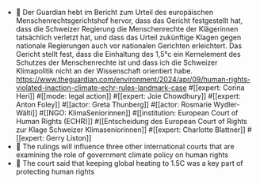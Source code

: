 - 📝 Der Guardian hebt im Bericht zum Urteil des europäischen Menschenrechtsgerichtshof hervor, dass das Gericht festgestellt hat, dass die Schweizer Regierung die Menschenrechte der Klägerinnen tatsächlich verletzt hat, und dass das Urteil zukünftige Klagen gegen nationale Regierungen auch vor nationalen Gerichten erleichtert. Das Gericht stellt fest, dass die Einhaltung des 1,5°c ein Kernelement des Schutzes der Menschenrechte ist und dass ich die Schweizer Klimapolitik nicht an der Wissenschaft orientiert habe. https://www.theguardian.com/environment/2024/apr/09/human-rights-violated-inaction-climate-echr-rules-landmark-case #[[expert: Corina Heri]] #[[mode: legal action]] #[[expert: Joie Chowdhury]] #[[expert: Anton Foley]] #[[actor: Greta Thunberg]] #[[actor: Rosmarie Wydler-Wälti]] #[[NGO: KlimaSeniorinnen]] #[[institution: European Court of Human Rights (ECHR)]] #[[Entscheidung des European Court of Rights zur Klage Schweizer Klimaseniorinnen]] #[[expert: Charlotte Blattner]] #[[expert: Gerry Liston]]
- 📌 The rulings will influence three other international courts that are examining the role of government climate policy on human rights
- 📌 The court said that keeping global heating to 1.5C was a key part of protecting human rights